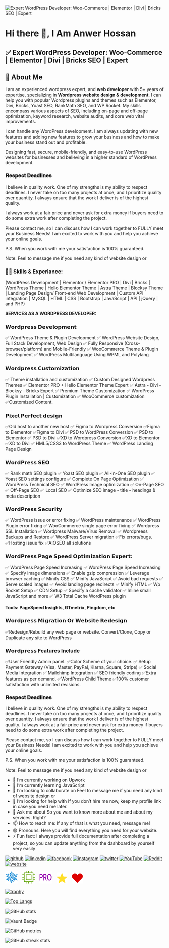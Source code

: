 ![Expert WordPress Developer: Woo-Commerce | Elementor | Divi | Bricks SEO | Expert](https://media.licdn.com/dms/image/D5616AQFYhoIVqxrdmg/profile-displaybackgroundimage-shrink_350_1400/0/1707668289360?e=1713398400&v=beta&t=2plWSh0GBGDAApkH-B7sQujULnoQ53KT1uQ-vQEWE9A)

# Hi there 👋, I Am Anwer Hossan

## ✅ Expert WordPress Developer: Woo-Commerce | Elementor | Divi | Bricks SEO | Expert

## 🚀 About Me

I am an experienced wordpress expert, and **web developer** with 5+ years of expertise, specializing in **Wordpress website design & development**. I can help you with popular Wordpress plugins and themes such as Elementor, Divi, Bricks, Yoast SEO, RankMath SEO, and WP Rocket. My skills encompass various aspects of SEO, including on-page and off-page optimization, keyword research, website audits, and core web vital improvements.

I can handle any WordPress development. I am always updating with new features and adding new features to grow your business and how to make your business stand out and profitable.

Designing fast, secure, mobile-friendly, and easy-to-use WordPress websites for businesses and believing in a higher standard of WordPress development.

### 𝐑𝐞𝐬𝐩𝐞𝐜𝐭 𝐃𝐞𝐚𝐝𝐥𝐢𝐧𝐞𝐬

I believe in quality work. One of my strengths is my ability to respect deadlines.  I never take on too many projects at once, and I prioritize quality over quantity. I always ensure that the work I deliver is of the highest quality.

I always work at a fair price and never ask for extra money if buyers need to do some extra work after completing the project.

Please contact me, so I can discuss how I can work together to FULLY meet your Business Needs! I am excited to work with you and help you achieve your online goals.

P.S. When you work with me your satisfaction is 100% guaranteed.

Note: Feel to message me if you need any kind of website design or

### 👨‍💻 Skills & Experiance:

(WordPress Development |  Elementor / Elementor PRO | Divi | Bricks | WordPress Theme | Hello Elementor Theme | Astra Theme | Blocksy Theme | Landing Page Design/ Front-end Web Development | Custom API integration | MySQL | HTML | CSS | Bootstrap | JavaScript | API | jQuery | and PHP)

**SERVICES AS A WORDPRESS DEVELOPER:**

### 𝗪𝗼𝗿𝗱𝗽𝗿𝗲𝘀𝘀 𝗗𝗲𝘃𝗲𝗹𝗼𝗽𝗺𝗲𝗻𝘁

✅ WordPress Theme & Plugin Development
✅ WordPress Website Design, Full Stack Development, Web Design
✅ Fully Responsive (Cross-browser/platform) and Mobile-Friendly
✅ WooCommerce Theme & Plugin Development
✅ WordPress Multilanguage Using WPML and Polylang

### 𝗪𝗼𝗿𝗱𝗽𝗿𝗲𝘀𝘀 𝗖𝘂𝘀𝘁𝗼𝗺𝗶𝘇𝗮𝘁𝗶𝗼𝗻

✅ Theme installation and customization
✅ Custom Designed Wordpress Themes
✅ Elementor PRO + Hello Elementor Theme Expert
✅ Astra - Divi - Blocksy - Bricks Expert
✅ Premium Theme Customization
✅ WordPress Plugin Installation | Customization
✅ WooCommerce customization
✅Customized Content.

### 𝗣𝗶𝘅𝗲𝗹 𝗣𝗲𝗿𝗳𝗲𝗰𝘁 𝗱𝗲𝘀𝗶𝗴𝗻
✅Old host to another new host 
✅ Figma to Wordpress Conversion
✅Figma to Elementor 
✅Figma to Divi
✅ PSD to WordPress Conversion
✅ PSD to Elementor 
✅ PSD to Divi
✅XD to Wordpress Conversion
✅XD to Elementor
✅XD to Divi
✅ HML5/CSS3 to WordPress Theme
✅ WordPress Landing Page Design

### 𝗪𝗼𝗿𝗱𝗣𝗿𝗲𝘀𝘀 𝗦𝗘𝗢
✅ Rank math SEO plugin
✅ Yoast SEO plugin
✅ All-in-One SEO plugin
✅ Yoast SEO settings configure
✅ Complete On Page Optimization
✅ WordPress Technical SEO
✅ WordPress Image optimization
✅ On-Page SEO
✅ Off-Page SEO
✅ Local SEO
✅ Optimize SEO image - title - headings & meta description

### 𝗪𝗼𝗿𝗱𝗣𝗿𝗲𝘀𝘀 𝗦𝗲𝗰𝘂𝗿𝗶𝘁𝘆
✅ WordPress issue or error fixing
✅ WordPress maintenance
✅ WordPress Plugin error fixing
✅ WooCommerce single page error fixing
✅ Wordpress SSL Installation
✅ Wordpress Malware/Virus Removal
✅ Wordpreess Backups and Restore
✅ WordPress Server migration
✅Fix errors/bugs.
✅Hosting issue fix
✅AIOSEO all solutions

### 𝗪𝗼𝗿𝗱𝗣𝗿𝗲𝘀𝘀 𝗣𝗮𝗴𝗲 𝗦𝗽𝗲𝗲𝗱 𝗢𝗽𝘁𝗶𝗺𝗶𝘇𝗮𝘁𝗶𝗼𝗻 𝗘𝘅𝗽𝗲𝗿𝘁:
✅ WordPress Page Speed Increasing
✅ WordPress Page Speed Increasing
✅ Specify image dimensions
✅ Enable gzip compression
✅ Leverage browser caching
✅ Minify CSS
✅ Minify JavaScript
✅ Avoid bad requests
✅ Serve scaled images
✅ Avoid landing page redirects
✅ Minify HTML
✅ Wp Rocket Setup
✅ CDN Setup
✅ Specify a cache validator
✅ Inline small JavaScript and more
✅ W3 Total Cache WordPress plugin

#### Tools: PageSpeed Insights, GTmetrix, Pingdom, etc

### 𝗪𝗼𝗿𝗱𝗽𝗿𝗲𝘀𝘀 𝗠𝗶𝗴𝗿𝗮𝘁𝗶𝗼𝗻 𝗢𝗿 𝗪𝗲𝗯𝘀𝗶𝘁𝗲 𝗥𝗲𝗱𝗲𝘀𝗶𝗴𝗻
✅Redesign/Rebuild any web page or website.
Convert/Clone, Copy or Duplicate any site to WordPress

### 𝗪𝗼𝗿𝗱𝗽𝗿𝗲𝘀𝘀 Features Include
✅User Friendly Admin panel.
✅Color Scheme of your choice.
✅ Setup Payment Gateway (Visa, Master, PayPal, Klarna, Square, Stripe)
✅ Social Media Integration
✅ Mailchimp Integration
✅ SEO friendly coding
✅Extra features as per demand.
✅WordPress Child Theme
✅100% customer satisfaction with unlimited revisions.

### 𝐑𝐞𝐬𝐩𝐞𝐜𝐭 𝐃𝐞𝐚𝐝𝐥𝐢𝐧𝐞𝐬

I believe in quality work. One of my strengths is my ability to respect deadlines.  I never take on too many projects at once, and I prioritize quality over quantity. I always ensure that the work I deliver is of the highest quality.
I always work at a fair price and never ask for extra money if buyers need to do some extra work after completing the project.

Please contact me, so I can discuss how I can work together to FULLY meet your Business Needs! I am excited to work with you and help you achieve your online goals.

P.S. When you work with me your satisfaction is 100% guaranteed.

Note: Feel to message me if you need any kind of website design or

- 🔭 I’m currently working on Upwork 
- 🌱 I’m currently learning JavaScript 
- 👯 I’m looking to collaborate on Feel to message me if you need any kind of website design or 
- 🤔 I’m looking for help with If you don’t hire me now, keep my profile link in case you need me later. 
- 💬 Ask me about So you want to know more about me and about my services. Right? 
- 📫 How to reach me: If any of that is what you need, message me! 
- 😄 Pronouns: Here you will find everything you need for your website. 
- ⚡ Fun fact: I always provide full documentation after completing a project, so you can update anything from the dashboard by yourself very easily 


[<img src='https://cdn.jsdelivr.net/npm/simple-icons@3.0.1/icons/github.svg' alt='github' height='40'>](https://github.com/https://github.com/FreelancerAnwer)  [<img src='https://cdn.jsdelivr.net/npm/simple-icons@3.0.1/icons/linkedin.svg' alt='linkedin' height='40'>](https://www.linkedin.com/in/https://www.linkedin.com/in/freelanceranwer//)  [<img src='https://cdn.jsdelivr.net/npm/simple-icons@3.0.1/icons/facebook.svg' alt='facebook' height='40'>](https://www.facebook.com/https://www.facebook.com/FreelancerAnwer1/)  [<img src='https://cdn.jsdelivr.net/npm/simple-icons@3.0.1/icons/instagram.svg' alt='instagram' height='40'>](https://www.instagram.com/FreelancerAnwer/)  [<img src='https://cdn.jsdelivr.net/npm/simple-icons@3.0.1/icons/twitter.svg' alt='twitter' height='40'>](https://twitter.com/FreelancerAnwer)  [<img src='https://cdn.jsdelivr.net/npm/simple-icons@3.0.1/icons/youtube.svg' alt='YouTube' height='40'>](https://www.youtube.com/channel/https://www.youtube.com/@FreelancerAnwer)  [<img src='https://cdn.jsdelivr.net/npm/simple-icons@3.0.1/icons/reddit.svg' alt='Reddit' height='40'>](https://www.reddit.com/user/FreelancerAnwer)  [<img src='https://cdn.jsdelivr.net/npm/simple-icons@3.0.1/icons/icloud.svg' alt='website' height='40'>](https://github.com/FreelancerAnwer)  

<a href='https://archiveprogram.github.com/'><img src='https://raw.githubusercontent.com/acervenky/animated-github-badges/master/assets/acbadge.gif' width='40' height='40'></a> <a href='https://docs.github.com/en/developers'><img src='https://raw.githubusercontent.com/acervenky/animated-github-badges/master/assets/devbadge.gif' width='40' height='40'></a> <a href='https://github.com/pricing'><img src='https://raw.githubusercontent.com/acervenky/animated-github-badges/master/assets/pro.gif' width='40' height='40'></a> <a href='https://stars.github.com/'><img src='https://raw.githubusercontent.com/acervenky/animated-github-badges/master/assets/starbadge.gif' width='35' height='35'></a> <a href='https://docs.github.com/en/github/supporting-the-open-source-community-with-github-sponsors'><img src='https://raw.githubusercontent.com/acervenky/animated-github-badges/master/assets/sponsorbadge.gif' width='35' height='35'></a> 

[![trophy](https://github-profile-trophy.vercel.app/?username=https://github.com/FreelancerAnwer)](https://github.com/ryo-ma/github-profile-trophy)

[![Top Langs](https://github-readme-stats.vercel.app/api/top-langs/?username=https://github.com/FreelancerAnwer)](https://github.com/anuraghazra/github-readme-stats)

![GitHub stats](https://github-readme-stats.vercel.app/api?username=https://github.com/FreelancerAnwer&show_icons=true&count_private=true)  

![Vaunt Badge](https://api.vaunt.dev/v1/github/entities/https://github.com/FreelancerAnwer/contributions?format=svg&private=true)  

![GitHub metrics](https://metrics.lecoq.io/https://github.com/FreelancerAnwer)  

![GitHub streak stats](https://streak-stats.demolab.com/?user=https://github.com/FreelancerAnwer)  

